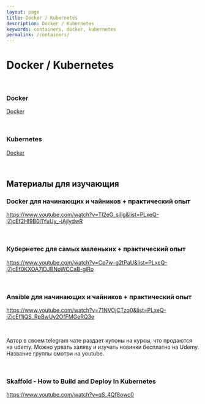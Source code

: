 ```yaml
---
layout: page
title: Docker / Kubernetes
description: Docker / Kubernetes
keywords: containers, docker, kubernetes
permalink: /containers/
---
```


# Docker / Kubernetes

<br/>

### Docker

[Docker](/containers/docker/)

<br/>

### Kubernetes

[Docker](/containers/k8s/)

<br/>

## Материалы для изучающия

### Docker для начинающих и чайников + практический опыт

https://www.youtube.com/watch?v=TI2eG_sjllg&list=PLxeQ-jZjcEf2HI9B0l1YuUy_-iAjlydwR

<br/>

### Кубернетес для самых маленьких + практический опыт

https://www.youtube.com/watch?v=Cp7w-g2tPaU&list=PLxeQ-jZjcEf0KXOA7jDJBNoWCCaB-glRo

<br/>

### Ansible для начинающих и чайников + практический опыт

https://www.youtube.com/watch?v=71NVOjCTzq0&list=PLxeQ-jZjcEf1jQS_RpBwUy2OfFMGeRQ3e

<br/>

Автор в своем telegram чате раздает купоны на курсы, что продаются на udemy. Можно урвать халяву и изучать новинки бесплатно на Udemy. Название группы смотри на youtube.

<br/>

### Skaffold - How to Build and Deploy In Kubernetes

https://www.youtube.com/watch?v=qS_4Qf8owc0
